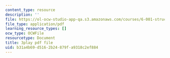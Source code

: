 ```yaml
---
content_type: resource
description: ''
file: https://ol-ocw-studio-app-qa.s3.amazonaws.com/courses/6-001-structure-and-interpretation-of-computer-programs-spring-2005/b31a4b69d5162b24879fa9318c2ef884_OscT4N2qq7o.pdf
file_type: application/pdf
learning_resource_types: []
ocw_type: OCWFile
resourcetype: Document
title: 3play pdf file
uid: b31a4b69-d516-2b24-879f-a9318c2ef884
---
```

